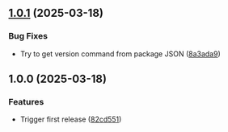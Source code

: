 ## [1.0.1](https://github.com/BrightNight-Energy/ts-ecma-import-codmod/compare/v1.0.0...v1.0.1) (2025-03-18)

### Bug Fixes

* Try to get version command from package JSON ([8a3ada9](https://github.com/BrightNight-Energy/ts-ecma-import-codmod/commit/8a3ada905d7abc73a77b4fdd57e5bdcb5cc6d5f9))

## 1.0.0 (2025-03-18)

### Features

* Trigger first release ([82cd551](https://github.com/BrightNight-Energy/ts-ecma-import-codmod/commit/82cd55193254997d0390e7c361d91d107ba40ed3))
